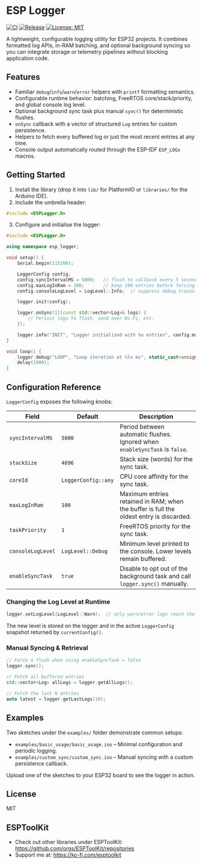 # ESP Logger

[![CI](https://github.com/ESPToolKit/esp-logger/actions/workflows/ci.yml/badge.svg)](https://github.com/ESPToolKit/esp-logger/actions/workflows/ci.yml)
[![Release](https://img.shields.io/github/v/release/ESPToolKit/esp-logger?sort=semver)](https://github.com/ESPToolKit/esp-logger/releases)
[![License: MIT](https://img.shields.io/badge/License-MIT-yellow.svg)](LICENSE.md)

A lightweight, configurable logging utility for ESP32 projects.
It combines formatted log APIs, in-RAM batching, and optional background syncing
so you can integrate storage or telemetry pipelines without blocking application code.

## Features
- Familiar `debug`/`info`/`warn`/`error` helpers with `printf` formatting semantics.
- Configurable runtime behavior: batching, FreeRTOS core/stack/priority, and global console log level.
- Optional background sync task plus manual `sync()` for deterministic flushes.
- `onSync` callback with a vector of structured `Log` entries for custom persistence.
- Helpers to fetch every buffered log or just the most recent entries at any time.
- Console output automatically routed through the ESP-IDF `ESP_LOGx` macros.

## Getting Started
1. Install the library (drop it into `lib/` for PlatformIO or `libraries/` for the Arduino IDE).
2. Include the umbrella header:

```cpp
#include <ESPLogger.h>
```

3. Configure and initialise the logger:

```cpp
#include <ESPLogger.h>

using namespace esp_logger;

void setup() {
    Serial.begin(115200);

    LoggerConfig config;
    config.syncIntervalMS = 5000;   // flush to callback every 5 seconds
    config.maxLogInRam = 100;       // keep 100 entries before forcing a flush
    config.consoleLogLevel = LogLevel::Info;  // suppress debug traces on console

    logger.init(config);

    logger.onSync([](const std::vector<Log>& logs) {
        // Persist logs to flash, send over Wi-Fi, etc.
    });

    logger.info("INIT", "Logger initialised with %u entries", config.maxLogInRam);
}

void loop() {
    logger.debug("LOOP", "Loop iteration at %lu ms", static_cast<unsigned long>(millis()));
    delay(1000);
}
```

## Configuration Reference
`LoggerConfig` exposes the following knobs:

| Field | Default | Description |
| --- | --- | --- |
| `syncIntervalMS` | `5000` | Period between automatic flushes. Ignored when `enableSyncTask` is `false`. |
| `stackSize` | `4096` | Stack size (words) for the sync task. |
| `coreId` | `LoggerConfig::any` | CPU core affinity for the sync task. |
| `maxLogInRam` | `100` | Maximum entries retained in RAM; when the buffer is full the oldest entry is discarded. |
| `taskPriority` | `1` | FreeRTOS priority for the sync task. |
| `consoleLogLevel` | `LogLevel::Debug` | Minimum level printed to the console. Lower levels remain buffered. |
| `enableSyncTask` | `true` | Disable to opt out of the background task and call `logger.sync()` manually. |

### Changing the Log Level at Runtime

```cpp
logger.setLogLevel(LogLevel::Warn);  // only warn/error logs reach the console
```

The new level is stored on the logger and in the active `LoggerConfig` snapshot returned by `currentConfig()`.

### Manual Syncing & Retrieval

```cpp
// Force a flush when using enableSyncTask = false
logger.sync();

// Fetch all buffered entries
std::vector<Log> allLogs = logger.getAllLogs();

// Fetch the last N entries
auto latest = logger.getLastLogs(10);
```

## Examples
Two sketches under the `examples/` folder demonstrate common setups:
- `examples/basic_usage/basic_usage.ino` – Minimal configuration and periodic logging.
- `examples/custom_sync/custom_sync.ino` – Manual syncing with a custom persistence callback.

Upload one of the sketches to your ESP32 board to see the logger in action.

## License
MIT

## ESPToolKit

- Check out other libraries under ESPToolKit: https://github.com/orgs/ESPToolKit/repositories
- Support me at: https://ko-fi.com/esptoolkit
